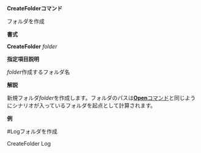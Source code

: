**CreateFolderコマンド**

フォルダを作成

**書式**

**CreateFolder** *folder*

**指定項目説明**

*folder*作成するフォルダ名

**解説**

新規フォルダ*folder*を作成します。フォルダのパスは[**Open**コマンド](Openコマンド.md)と同じようにシナリオが入っているフォルダを起点として計算されます。

**例**

#Logフォルダを作成

CreateFolder Log
